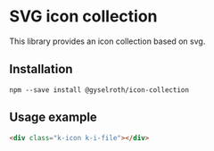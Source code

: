 # SVG icon collection

This library provides an icon collection based on svg.

## Installation
```
npm --save install @gyselroth/icon-collection
```
## Usage example
```html
<div class="k-icon k-i-file"></div>
```

